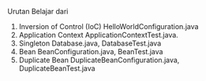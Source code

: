 Urutan Belajar dari 
1. Inversion of Control (IoC) HelloWorldConfiguration.java
2. Application Context ApplicationContextTest.java.
3. Singleton Database.java, DatabaseTest.java
4. Bean BeanConfiguration.java, BeanTest.java
5. Duplicate Bean DuplicateBeanConfiguration.java, DuplicateBeanTest.java